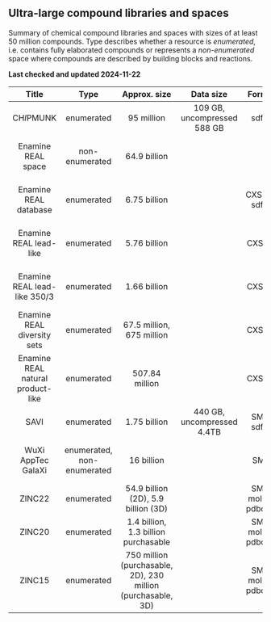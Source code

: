 ## Ultra-large compound libraries and spaces

Summary of chemical compound libraries and spaces with sizes of at least 50 million compounds. Type describes whether a resource is *enumerated*, i.e. contains fully elaborated compounds or represents a *non-enumerated* space
where compounds are described by building blocks and reactions.

**Last checked and updated 2024-11-22**

|Title|Type|Approx. size|Data size| Format(s)|URL|Reference DOI(s)|
|:--:|:--:|:--:|:--:|:--:|:--:|:--:|
| CH*I*PMUNK | enumerated | 95 million | 109 GB, uncompressed 588 GB | sdf (2D) | [http://www.ewit.ccb.tu-dortmund.de/ag-koch/chipmunk/](http://www.ewit.ccb.tu-dortmund.de/ag-koch/chipmunk/) | [DOI 10.1002/cmdc.201700689](https://doi.org/10.1002/cmdc.201700689)|
|Enamine REAL space | non-enumerated | 64.9 billion | | |[https://enamine.net/compound-collections/real-compounds/real-space-navigator](https://enamine.net/compound-collections/real-compounds/real-space-navigator)||
|Enamine REAL database | enumerated | 6.75 billion | | CXSMILES, sdf (2D) |[https://enamine.net/compound-collections/real-compounds/real-database](https://enamine.net/compound-collections/real-compounds/real-database)||
|Enamine REAL lead-like | enumerated | 5.76 billion | | CXSMILES |[https://enamine.net/compound-collections/real-compounds/real-database-subsets](https://enamine.net/compound-collections/real-compounds/real-database-subsets)||
|Enamine REAL lead-like 350/3 | enumerated | 1.66 billion | | CXSMILES |[https://enamine.net/compound-collections/real-compounds/real-database-subsets](https://enamine.net/compound-collections/real-compounds/real-database-subsets)||
|Enamine REAL diversity sets | enumerated | 67.5 million, 675 million | | CXSMILES |[https://enamine.net/compound-collections/real-compounds/real-database-subsets](https://enamine.net/compound-collections/real-compounds/real-database-subsets)||
|Enamine REAL natural product-like | enumerated | 507.84 million | | CXSMILES |[https://enamine.net/compound-collections/real-compounds/real-database-subsets](https://enamine.net/compound-collections/real-compounds/real-database-subsets)|| 
|SAVI| enumerated | 1.75 billion | 440 GB, uncompressed 4.4TB | SMILES, sdf (2D) | [DOI 10.35115/37n9-5738](https://doi.org/10.35115/37n9-5738); [https://cactus.nci.nih.gov/download/savi_download/](https://cactus.nci.nih.gov/download/savi_download/) | [DOI 10.1038/s41597-020-00727-4](https://doi.org/10.1038/s41597-020-00727-4)|
|WuXi AppTec GalaXi | enumerated, non-enumerated | 16 billion | | SMILES | [https://www.labnetwork.com/frontend-app/p/#!/library/virtual](https://www.labnetwork.com/frontend-app/p/#!/library/virtual) ||
|ZINC22| enumerated | 54.9 billion (2D), 5.9 billion (3D)|  |SMILES, mol2, sdf, pdbqt, db2 |[https://cartblanche22.docking.org/](https://cartblanche22.docking.org/)|[DOI 10.1021/acs.jcim.2c01253](https://doi.org/10.1021/acs.jcim.2c01253)|
|ZINC20| enumerated | 1.4 billion, 1.3 billion purchasable |  |SMILES, mol2, sdf, pdbqt, db2 |[https://zinc20.docking.org/](https://zinc20.docking.org/)|[DOI 10.1021/acs.jcim.0c00675](https://doi.org/10.1021/acs.jcim.0c00675)|
|ZINC15| enumerated | 750 million (purchasable, 2D), 230 million (purchasable, 3D) |  |SMILES, mol2, sdf, pdbqt, db2 |[https://zinc15.docking.org/](https://zinc15.docking.org/)|[DOI 10.1021/acs.jcim.5b00559](https://doi.org/10.1021/acs.jcim.5b00559)|
